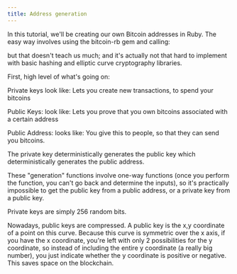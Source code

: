 ```yaml
---
title: Address generation
---
```


In this tutorial, we'll be creating our own Bitcoin addresses in Ruby.  The easy way involves using the bitcoin-rb gem and calling:

but that doesn't teach us much; and it's actually not that hard to implement with basic hashing and elliptic curve cryptography libraries.

First, high level of what's going on:

Private keys
	look like:
	Lets you create new transactions, to spend your bitcoins

Public Keys:
	look like:
	Lets you prove that you own bitcoins associated with a certain address

Public Address:
	looks like:
	You give this to people, so that they can send you bitcoins.

The private key deterministically generates the public key which deterministically generates the public address.

These "generation" functions involve one-way functions (once you perform the function, you can't go back and determine the inputs), so it's practically impossible to get the public key from a public address, or a private key from a public key.

Private keys are simply 256 random bits.

Nowadays, public keys are compressed.  A public key is the x,y coordinate of a point on this curve.  Because this curve is symmetric over the x axis, if you have the x coordinate, you're left with only 2 possibilities for the y coordinate, so instead of including the entire y coordinate (a really big number), you just indicate whether the y coordinate is positive or negative.  This saves space on the blockchain.



